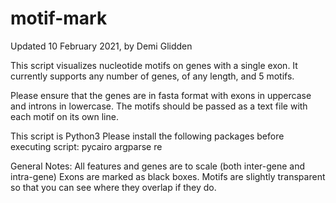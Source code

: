 # motif-mark
Updated 10 February 2021, by Demi Glidden

This script visualizes nucleotide motifs on genes with a single exon. It currently supports any number of genes, of any length, and 5 motifs.

Please ensure that the genes are in fasta format with exons in uppercase and introns in lowercase. The motifs should be passed as a text file with each motif on its own line.

This script is Python3 Please install the following packages before executing script:
    pycairo
    argparse
    re

General Notes:
All features and genes are to scale (both inter-gene and intra-gene)
Exons are marked as black boxes.
Motifs are slightly transparent so that you can see where they overlap if they do.


